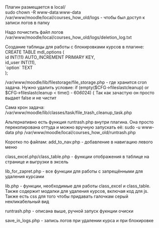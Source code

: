 Плагин размещается в local/  
sudo chown -R www-data:www-data /var/www/moodle/local/courses_how_old/logs - чтобы был доступ к записи логов в папку

Надо почистить файл логов /var/www/moodle/local/courses_how_old/logs/deletion_log.txt 

Создание таблицы для работы с блокировками курсов в плагине:  
CREATE TABLE mdl_options (  
id INT(11) AUTO_INCREMENT PRIMARY KEY,  
id_user INT(11),  
\`option\` TEXT  
);  

/var/www/moodle/lib/filestorage/file_storage.php - где хранится cron задача. Нужно удалить условие: 
if (empty($CFG->fileslastcleanup) or $CFG->fileslastcleanup < time() - 60*60*24) { 
Так как зачастую он просто выдает false и не чистит 

Сама крон задача:
/var/www/moodle/lib/classes/task/file_trash_cleanup_task.php

Альтернативно есть функция runtrash.php внутри плагина. Она просто перекопирована оттуда и можно вручную запускать её:
sudo -u www-data php /var/www/moodle/local/courses_how_old/runtrash.php

Коротко по файлам:
add_to_nav.php - добавление в навигацию левого меню

class_excel.php/class_table.php - функции отображения в таблице на странице и выгрузки в эксель

lib_for_zapret.php - все функции для работы с запрещёнными для удаления курсами

lib.php - функции, необходимые для работы class_excel и class_table. Также содержит модалки для удаления курсов, включая код для js. Также есть css для того чтобы придавать галочкам серый некликабельный вид

runtrash.php - описана выше, ручной запуск фукнции очиски

save_in_logs.php - запись логов при удалении курса и при блокировке
